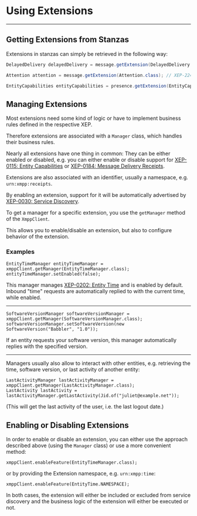 # Using Extensions
---

## Getting Extensions from Stanzas

Extensions in stanzas can simply be retrieved in the following way:

```java
DelayedDelivery delayedDelivery = message.getExtension(DelayedDelivery.class); // XEP-203
```
```java
Attention attention = message.getExtension(Attention.class); // XEP-224
```
```java
EntityCapabilities entityCapabilities = presence.getExtension(EntityCapabilities.class); // XEP-115
```

## Managing Extensions

Most extensions need some kind of logic or have to implement business rules defined in the respective XEP.

Therefore extensions are associated with a `Manager` class, which handles their business rules.

Nearly all extensions have one thing in common: They can be either enabled or disabled, e.g. you can either enable or disable
support for [XEP-0115: Entity Capabilities](http://xmpp.org/extensions/xep-0115.html) or [XEP-0184: Message Delivery Receipts](http://xmpp.org/extensions/xep-0184.html).

Extensions are also associated with an identifier, usually a namespace, e.g. `urn:xmpp:receipts`.

By enabling an extension, support for it will be automatically advertised by [XEP-0030: Service Discovery](http://xmpp.org/extensions/xep-0030.html).

To get a manager for a specific extension, you use the `getManager` method of the `XmppClient`.

This allows you to enable/disable an extension, but also to configure behavior of the extension.

### Examples

```
EntityTimeManager entityTimeManager = xmppClient.getManager(EntityTimeManager.class);
entityTimeManager.setEnabled(false);
```

This manager manages [XEP-0202: Entity Time](http://xmpp.org/extensions/xep-0202.html) and is enabled by default.
Inbound "time" requests are automatically replied to with the current time, while enabled.

---

```
SoftwareVersionManager softwareVersionManager = xmppClient.getManager(SoftwareVersionManager.class);
softwareVersionManager.setSoftwareVersion(new SoftwareVersion("Babbler", "1.0"));
```

If an entity requests your software version, this manager automatically replies with the specified version.

---

Managers usually also allow to interact with other entities, e.g. retrieving the time, software version, or last activity of another entity:

```
LastActivityManager lastActivityManager = xmppClient.getManager(LastActivityManager.class);
LastActivity lastActivity = lastActivityManager.getLastActivity(Jid.of("juliet@example.net"));
```

(This will get the last activity of the user, i.e. the last logout date.)

## Enabling or Disabling Extensions

In order to enable or disable an extension, you can either use the approach described above (using the `Manager` class) or use a more convenient method:

```
xmppClient.enableFeature(EntityTimeManager.class);
```

or by providing the Extension namespace, e.g. `urn:xmpp:time`:

```
xmppClient.enableFeature(EntityTime.NAMESPACE);
```

In both cases, the extension will either be included or excluded from service discovery and the business logic of the extension will either be executed or not.